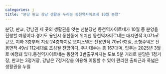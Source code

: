 ```yaml
---
categories: j
title: "분당 판교 강남 생활권 누리는 동천역자이르네 10월 분양"
---
```

분당, 판교, 강남권 세 곳의 생활권을 잇는 신분당선 동천역자이르네가 10월 중 분양을 진행할 예정이다.경기도 용인시 동천동에 위치한 동천역자이르네는 대지면적 3,071㎡ 규모, 지하 3층부터 지상 24층까지로 오피스텔은 전용면적 70㎡ 62실, 소형주택은 전용면적 49㎡ 112세대로 조성될 전망이다. 주차대수는 총 167대며, 입주는 2025년 3월로 예정돼 있다.동천역자이르네는 동천역 3번출구까지는 도보 5분 거리로 분당은 1정거장, 판교는 3정거장, 강남은 7정거장을 이용해 이동할 수 있어 편리한 출퇴근과 폭넓은 생활권을 누릴